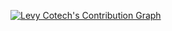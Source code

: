 <!-- https://github.com/dedanirungu/github-readme-activity-graph -->
<a href="https://github.com/dedanirungu/github-readme-activity-graph"><img alt="Levy Cotech's Contribution Graph" src="https://activity-graph.herokuapp.com/graph?username=LauricioX&bg_color=1F222E&color=F8D866&line=31e981&point=FFFFFF&hide_border=true" /></a>

